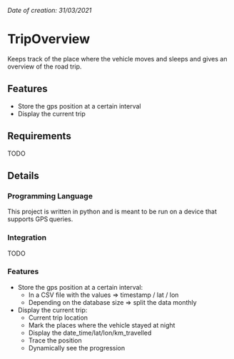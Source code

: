 *Date of creation: 31/03/2021*

# TripOverview
Keeps track of the place where the vehicle moves and sleeps and gives an overview of the road trip.

## Features
- Store the gps position at a certain interval
- Display the current trip

## Requirements
TODO

## Details
### Programming Language
This project is written in python and is meant to be run on a device that supports GPS queries.

### Integration
TODO

### Features
- Store the gps position at a certain interval: 
  - In a CSV file with the values => timestamp / lat / lon
  - Depending on the database size => split the data monthly
- Display the current trip:
  - Current trip location
  - Mark the places where the vehicle stayed at night
  - Display the date_time/lat/lon/km_travelled
  - Trace the position
  - Dynamically see the progression
